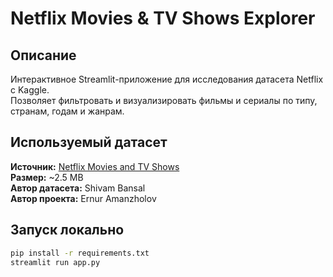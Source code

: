 # Netflix Movies & TV Shows Explorer

## Описание
Интерактивное Streamlit-приложение для исследования датасета Netflix с Kaggle.  
Позволяет фильтровать и визуализировать фильмы и сериалы по типу, странам, годам и жанрам.

##  Используемый датасет
**Источник:** [Netflix Movies and TV Shows](https://www.kaggle.com/datasets/shivamb/netflix-shows)  
**Размер:** ~2.5 MB  
**Автор датасета:** Shivam Bansal  
**Автор проекта:** Ernur Amanzholov

## Запуск локально
```bash
pip install -r requirements.txt
streamlit run app.py
